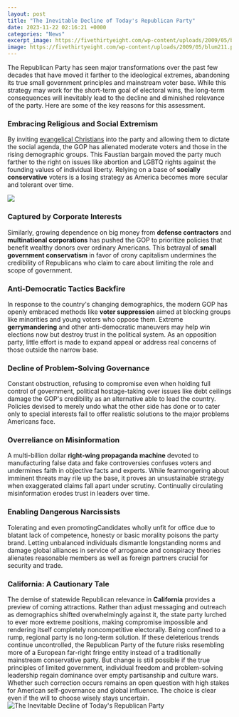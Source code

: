 ```yaml
---
layout: post
title: "The Inevitable Decline of Today's Republican Party"
date: 2023-11-22 02:16:21 +0000
categories: "News"
excerpt_image: https://fivethirtyeight.com/wp-content/uploads/2009/05/blum211.png
image: https://fivethirtyeight.com/wp-content/uploads/2009/05/blum211.png
---
```


The Republican Party has seen major transformations over the past few decades that have moved it farther to the ideological extremes, abandoning its true small government principles and mainstream voter base. While this strategy may work for the short-term goal of electoral wins, the long-term consequences will inevitably lead to the decline and diminished relevance of the party. Here are some of the key reasons for this assessment.
### Embracing Religious and Social Extremism
By inviting [evangelical Christians](https://yt.io.vn/collection/albarado) into the party and allowing them to dictate the social agenda, the GOP has alienated moderate voters and those in the rising demographic groups. This Faustian bargain moved the party much farther to the right on issues like abortion and LGBTQ rights against the founding values of individual liberty. Relying on a base of **socially conservative** voters is a losing strategy as America becomes more secular and tolerant over time.

![](https://img.thedailybeast.com/image/upload/c_crop,d_placeholder_euli9k,h_675,w_1200,x_0,y_0/dpr_2.0/c_limit,w_740/fl_lossy,q_auto/v1493049774/articles/2012/04/17/the-myth-of-the-republican-party-s-inevitable-decline/latino-voters-kotkin_djhqit)
### Captured by Corporate Interests 
Similarly, growing dependence on big money from **defense contractors** and **multinational corporations** has pushed the GOP to prioritize policies that benefit wealthy donors over ordinary Americans. This betrayal of **small government conservatism** in favor of crony capitalism undermines the credibility of Republicans who claim to care about limiting the role and scope of government.
### Anti-Democratic Tactics Backfire
In response to the country's changing demographics, the modern GOP has openly embraced methods like **voter suppression** aimed at blocking groups like minorities and young voters who oppose them. Extreme **gerrymandering** and other anti-democratic maneuvers may help win elections now but destroy trust in the political system. As an opposition party, little effort is made to expand appeal or address real concerns of those outside the narrow base.
### Decline of Problem-Solving Governance 
Constant obstruction, refusing to compromise even when holding full control of government, political hostage-taking over issues like debt ceilings damage the GOP's credibility as an alternative able to lead the country. Policies devised to merely undo what the other side has done or to cater only to special interests fail to offer realistic solutions to the major problems Americans face.
### Overreliance on Misinformation
A multi-billion dollar **right-wing propaganda machine** devoted to manufacturing false data and fake controversies confuses voters and undermines faith in objective facts and experts. While fearmongering about imminent threats may rile up the base, it proves an unsustainable strategy when exaggerated claims fall apart under scrutiny. Continually circulating misinformation erodes trust in leaders over time. 
### Enabling Dangerous Narcissists
Tolerating and even promotingCandidates wholly unfit for office due to blatant lack of competence, honesty or basic morality poisons the party brand. Letting unbalanced individuals dismantle longstanding norms and damage global alliances in service of arrogance and conspiracy theories alienates reasonable members as well as foreign partners crucial for security and trade.
### California: A Cautionary Tale
The demise of statewide Republican relevance in **California** provides a preview of coming attractions. Rather than adjust messaging and outreach as demographics shifted overwhelmingly against it, the state party lurched to ever more extreme positions, making compromise impossible and rendering itself completely noncompetitive electorally. Being confined to a rump, regional party is no long-term solution.
If these deleterious trends continue uncontrolled, the Republican Party of the future risks resembling more of a European far-right fringe entity instead of a traditionally mainstream conservative party. But change is still possible if the true principles of limited government, individual freedom and problem-solving leadership regain dominance over empty partisanship and culture wars. Whether such correction occurs remains an open question with high stakes for American self-governance and global influence. The choice is clear even if the will to choose wisely stays uncertain.
![The Inevitable Decline of Today's Republican Party](https://fivethirtyeight.com/wp-content/uploads/2009/05/blum211.png)